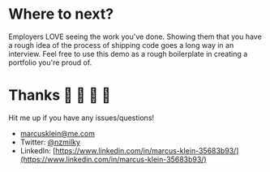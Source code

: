 # Where to next?

Employers LOVE seeing the work you've done. Showing them that you have a rough idea of the process of shipping code goes a long way in an interview. Feel free to use this demo as a rough boilerplate in creating a portfolio you're proud of.


# Thanks 🙌 🙌 🙌 🙌

Hit me up if you have any issues/questions!

* [marcusklein@me.com](mailto:marcusklein@me.com)
* Twitter: [@nzmilky](https://twitter.com/nzmilky)
* LinkedIn: [https://www.linkedin.com/in/marcus-klein-35683b93/](https://www.linkedin.com/in/marcus-klein-35683b93/)